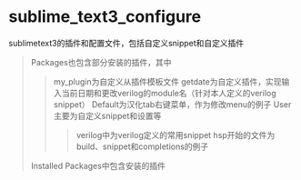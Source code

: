 # sublime_text3_configure
sublimetext3的插件和配置文件，包括自定义snippet和自定义插件


> Packages也包含部分安装的插件，其中
>> my_plugin为自定义从插件模板文件
>> getdate为自定义插件，实现输入当前日期和更改verilog的module名（针对本人定义的verilog snippet）
>> Default为汉化tab右键菜单，作为修改menu的例子
>> User主要为自定义snippet和设置等
>>> verilog中为verilog定义的常用snippet
>>> hsp开始的文件为build、snippet和completions的例子
>
> Installed Packages中包含安装的插件
